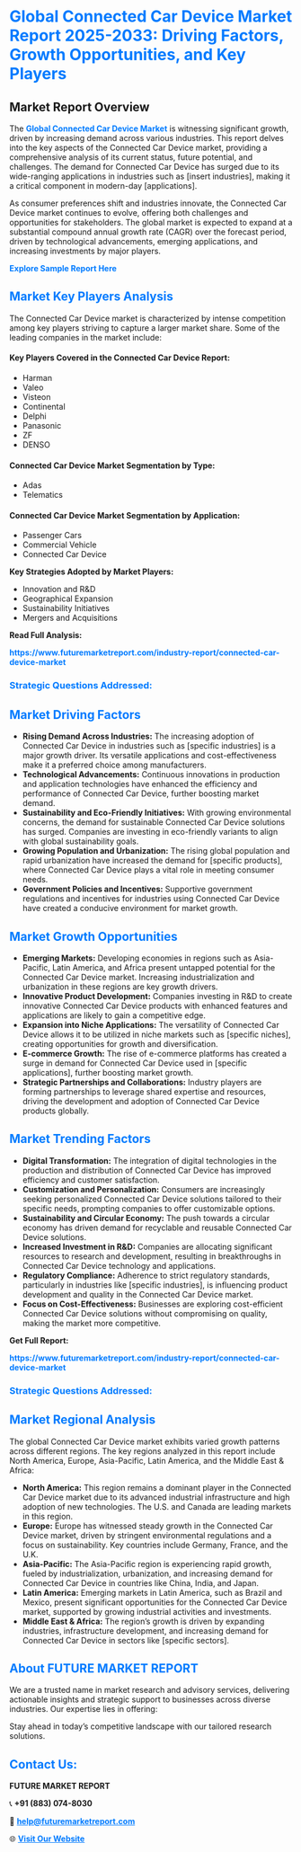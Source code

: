 <h1 style="color: #007BFF;">Global Connected Car Device Market Report 2025-2033: Driving Factors, Growth Opportunities, and Key Players</h1>

<section id="overview">
<h2>Market Report Overview</h2>
<p>The <a href="https://www.futuremarketreport.com/industry-report/connected-car-device-market" style="color: #007BFF; text-decoration: none;"><strong>Global Connected Car Device Market</strong></a> is witnessing significant growth, driven by increasing demand across various industries. This report delves into the key aspects of the Connected Car Device market, providing a comprehensive analysis of its current status, future potential, and challenges. The demand for Connected Car Device has surged due to its wide-ranging applications in industries such as [insert industries], making it a critical component in modern-day [applications].</p>
<p>As consumer preferences shift and industries innovate, the Connected Car Device market continues to evolve, offering both challenges and opportunities for stakeholders. The global market is expected to expand at a substantial compound annual growth rate (CAGR) over the forecast period, driven by technological advancements, emerging applications, and increasing investments by major players.</p>
</section>

<section id="overview">
<p><a href="https://www.futuremarketreport.com/request-sample/reportId=125960" style="color: #007BFF; text-decoration: none;"><strong>Explore Sample Report Here</strong></a></p>
</section>

<section id="key-players">
<h2 style="color: #007BFF;">Market Key Players Analysis</h2>
<p>The Connected Car Device market is characterized by intense competition among key players striving to capture a larger market share. Some of the leading companies in the market include:</p>
<h4>Key Players Covered in the Connected Car Device Report:</h4>
<ul><li>Harman</li><li>Valeo</li><li>Visteon</li><li>Continental</li><li>Delphi</li><li>Panasonic</li><li>ZF</li><li>DENSO</li></ul>
<h4>Connected Car Device Market Segmentation by Type:</h4>
<ul><li>Adas</li><li>Telematics</li></ul>

<h4>Connected Car Device Market Segmentation by Application:</h4>
<ul><li>Passenger Cars</li><li>Commercial Vehicle</li><li>Connected Car Device</li></ul>
<p><strong>Key Strategies Adopted by Market Players:</strong></p>
<ul>
<li>Innovation and R&D</li>
<li>Geographical Expansion</li>
<li>Sustainability Initiatives</li>
<li>Mergers and Acquisitions</li>
</ul>
</section>

<section>
<p><strong>Read Full Analysis: </strong></p><a href="https://www.futuremarketreport.com/industry-report/connected-car-device-market" style="color: #007BFF; text-decoration: none;"><strong>https://www.futuremarketreport.com/industry-report/connected-car-device-market</strong></a>
<h3 style="color: #007BFF;">Strategic Questions Addressed:</h3>
</section>

<section id="driving-factors">
<h2 style="color: #007BFF;">Market Driving Factors</h2>
<ul>
<li><strong>Rising Demand Across Industries:</strong> The increasing adoption of Connected Car Device in industries such as [specific industries] is a major growth driver. Its versatile applications and cost-effectiveness make it a preferred choice among manufacturers.</li>
<li><strong>Technological Advancements:</strong> Continuous innovations in production and application technologies have enhanced the efficiency and performance of Connected Car Device, further boosting market demand.</li>
<li><strong>Sustainability and Eco-Friendly Initiatives:</strong> With growing environmental concerns, the demand for sustainable Connected Car Device solutions has surged. Companies are investing in eco-friendly variants to align with global sustainability goals.</li>
<li><strong>Growing Population and Urbanization:</strong> The rising global population and rapid urbanization have increased the demand for [specific products], where Connected Car Device plays a vital role in meeting consumer needs.</li>
<li><strong>Government Policies and Incentives:</strong> Supportive government regulations and incentives for industries using Connected Car Device have created a conducive environment for market growth.</li>
</ul>
</section>

<section id="growth-opportunities">
<h2 style="color: #007BFF;">Market Growth Opportunities</h2>
<ul>
<li><strong>Emerging Markets:</strong> Developing economies in regions such as Asia-Pacific, Latin America, and Africa present untapped potential for the Connected Car Device market. Increasing industrialization and urbanization in these regions are key growth drivers.</li>
<li><strong>Innovative Product Development:</strong> Companies investing in R&D to create innovative Connected Car Device products with enhanced features and applications are likely to gain a competitive edge.</li>
<li><strong>Expansion into Niche Applications:</strong> The versatility of Connected Car Device allows it to be utilized in niche markets such as [specific niches], creating opportunities for growth and diversification.</li>
<li><strong>E-commerce Growth:</strong> The rise of e-commerce platforms has created a surge in demand for Connected Car Device used in [specific applications], further boosting market growth.</li>
<li><strong>Strategic Partnerships and Collaborations:</strong> Industry players are forming partnerships to leverage shared expertise and resources, driving the development and adoption of Connected Car Device products globally.</li>
</ul>
</section>

<section id="trending-factors">
<h2 style="color: #007BFF;">Market Trending Factors</h2>
<ul>
<li><strong>Digital Transformation:</strong> The integration of digital technologies in the production and distribution of Connected Car Device has improved efficiency and customer satisfaction.</li>
<li><strong>Customization and Personalization:</strong> Consumers are increasingly seeking personalized Connected Car Device solutions tailored to their specific needs, prompting companies to offer customizable options.</li>
<li><strong>Sustainability and Circular Economy:</strong> The push towards a circular economy has driven demand for recyclable and reusable Connected Car Device solutions.</li>
<li><strong>Increased Investment in R&D:</strong> Companies are allocating significant resources to research and development, resulting in breakthroughs in Connected Car Device technology and applications.</li>
<li><strong>Regulatory Compliance:</strong> Adherence to strict regulatory standards, particularly in industries like [specific industries], is influencing product development and quality in the Connected Car Device market.</li>
<li><strong>Focus on Cost-Effectiveness:</strong> Businesses are exploring cost-efficient Connected Car Device solutions without compromising on quality, making the market more competitive.</li>
</ul>
</section>

<section>
<p><strong>Get Full Report: </strong></p><a href="https://www.futuremarketreport.com/industry-report/connected-car-device-market" style="color: #007BFF; text-decoration: none;"><strong>https://www.futuremarketreport.com/industry-report/connected-car-device-market</strong></a>
<h3 style="color: #007BFF;">Strategic Questions Addressed:</h3>
</section>


<section id="regional-analysis">
<h2 style="color: #007BFF;">Market Regional Analysis</h2>
<p>The global Connected Car Device market exhibits varied growth patterns across different regions. The key regions analyzed in this report include North America, Europe, Asia-Pacific, Latin America, and the Middle East & Africa:</p>
<ul>
<li><strong>North America:</strong> This region remains a dominant player in the Connected Car Device market due to its advanced industrial infrastructure and high adoption of new technologies. The U.S. and Canada are leading markets in this region.</li>
<li><strong>Europe:</strong> Europe has witnessed steady growth in the Connected Car Device market, driven by stringent environmental regulations and a focus on sustainability. Key countries include Germany, France, and the U.K.</li>
<li><strong>Asia-Pacific:</strong> The Asia-Pacific region is experiencing rapid growth, fueled by industrialization, urbanization, and increasing demand for Connected Car Device in countries like China, India, and Japan.</li>
<li><strong>Latin America:</strong> Emerging markets in Latin America, such as Brazil and Mexico, present significant opportunities for the Connected Car Device market, supported by growing industrial activities and investments.</li>
<li><strong>Middle East & Africa:</strong> The region’s growth is driven by expanding industries, infrastructure development, and increasing demand for Connected Car Device in sectors like [specific sectors].</li>
</ul>
</section>

<footer>
<h2 style="color: #007BFF;">About FUTURE MARKET REPORT</h2>
<p>We are a trusted name in market research and advisory services, delivering actionable insights and strategic support to businesses across diverse industries. Our expertise lies in offering:</p>

<p>Stay ahead in today’s competitive landscape with our tailored research solutions.</p>

<h2 style="color: #007BFF;">Contact Us:</h2>
<p><strong>FUTURE MARKET REPORT</strong></p>
<p>📞 <strong>+91 (883) 074-8030</strong></p>
<p>📧 <strong><a href="mailto:help@futuremarketreport.com" style="color: #007BFF;">help@futuremarketreport.com</a></strong></p>
<p>🌐 <strong><a href="https://www.futuremarketreport.com/" style="color: #007BFF;">Visit Our Website</a></strong></p>
</footer>